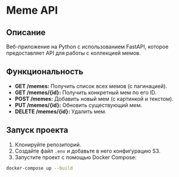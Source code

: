 # Meme API

## Описание

Веб-приложение на Python с использованием FastAPI, которое предоставляет API для работы с коллекцией мемов.

## Функциональность

- **GET /memes:** Получить список всех мемов (с пагинацией).
- **GET /memes/{id}:** Получить конкретный мем по его ID.
- **POST /memes:** Добавить новый мем (с картинкой и текстом).
- **PUT /memes/{id}:** Обновить существующий мем.
- **DELETE /memes/{id}:** Удалить мем.

## Запуск проекта

1. Клонируйте репозиторий.
2. Создайте файл `.env` и добавьте в него конфигурацию S3.
3. Запустите проект с помощью Docker Compose:

```sh
docker-compose up --build